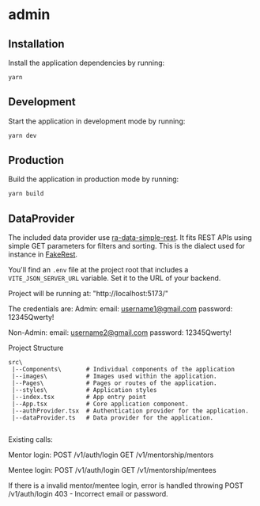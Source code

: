 # admin

## Installation

Install the application dependencies by running:

```sh
yarn
```

## Development

Start the application in development mode by running:

```sh
yarn dev
```

## Production

Build the application in production mode by running:

```sh
yarn build
```

## DataProvider

The included data provider use [ra-data-simple-rest](https://github.com/marmelab/react-admin/tree/master/packages/ra-data-simple-rest). It fits REST APIs using simple GET parameters for filters and sorting. This is the dialect used for instance in [FakeRest](https://github.com/marmelab/FakeRest).

You'll find an `.env` file at the project root that includes a `VITE_JSON_SERVER_URL` variable. Set it to the URL of your backend.

Project will be running at: 
"http://localhost:5173/"

The credentials are: 
Admin:
email: username1@gmail.com
password: 12345Qwerty!

Non-Admin:
email: username2@gmail.com
password: 12345Qwerty!


Project Structure
```
src\
 |--Components\       # Individual components of the application
 |--images\           # Images used within the application.
 |--Pages\            # Pages or routes of the application.
 |--styles\           # Application styles
 |--index.tsx 	      # App entry point
 |--App.tsx 	      # Core application component.
 |--authProvider.tsx  # Authentication provider for the application.
 |--dataProvider.ts   # Data provider for the application.
 
 ```
  
Existing calls:

Mentor login:
POST /v1/auth/login
GET  /v1/mentorship/mentors

Mentee login:
POST /v1/auth/login
GET /v1/mentorship/mentees

If there is a invalid mentor/mentee login, error is handled throwing 
POST /v1/auth/login 403 - Incorrect email or password.